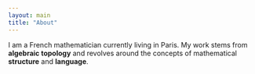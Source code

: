 ```yaml
---
layout: main
title: "About"
---
```

I am a French mathematician currently living in Paris. My work stems from **algebraic topology** and revolves around the concepts of mathematical **structure** and **language**. 
